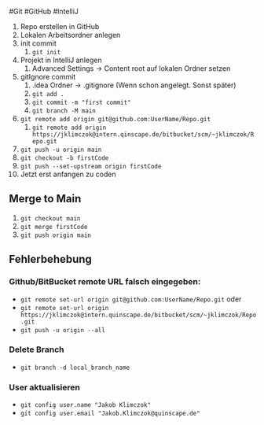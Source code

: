#Git #GitHub #IntelliJ

1. Repo erstellen in GitHub
2. Lokalen Arbeitsordner anlegen
3. init commit
	1. `git init`
4. Projekt in IntelliJ anlegen
	1. Advanced Settings -> Content root auf lokalen Ordner setzen
5. gitIgnore commit
	1. .idea Ordner -> .gitignore (Wenn schon angelegt. Sonst später)
	2. `git add .`
	3. `git commit -m "first commit"`
	4. `git branch -M main`
6. `git remote add origin git@github.com:UserName/Repo.git`
	1. `git remote add origin https://jklimczok@intern.qinscape.de/bitbucket/scm/~jklimczok/Repo.git`
7. `git push -u origin main`
8. `git checkout -b firstCode`
9. `git push --set-upstream origin firstCode`
10. Jetzt erst anfangen zu coden

## Merge to Main

1. `git checkout main`
2. `git merge firstCode`
3. `git push origin main`

## Fehlerbehebung

### Github/BitBucket remote URL falsch eingegeben:
- `git remote set-url origin git@github.com:UserName/Repo.git`
oder
- `git remote set-url origin https://jklimczok@intern.quinscape.de/bitbucket/scm/~jklimczok/Repo.git`
- `git push -u origin --all`

### Delete Branch
- `git branch -d local_branch_name`

### User aktualisieren
- `git config user.name "Jakob Klimczok"`
- `git config user.email "Jakob.Klimczok@quinscape.de"`
